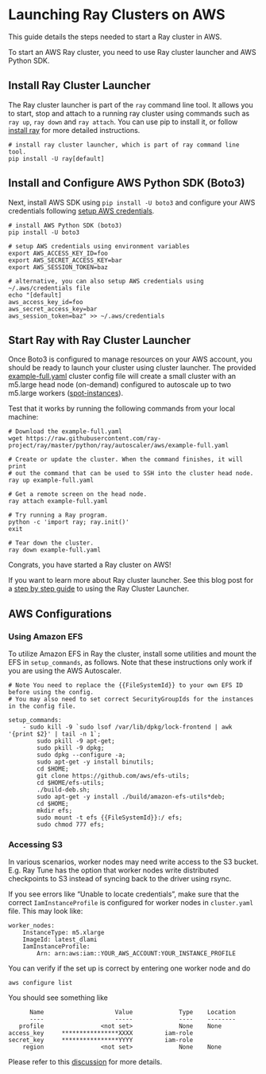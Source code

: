 
# Launching Ray Clusters on AWS

This guide details the steps needed to start a Ray cluster in AWS.

To start an AWS Ray cluster, you need to use Ray cluster launcher and AWS Python SDK.


## Install Ray Cluster Launcher
The Ray cluster launcher is part of the `ray` command line tool. It allows you to start, stop and attach to a running ray cluster using commands such as  `ray up`, `ray down` and `ray attach`. You can use pip to install it, or follow [install ray](https://docs.ray.io/en/latest/ray-overview/installation.html) for more detailed instructions.

```
# install ray cluster launcher, which is part of ray command line tool.
pip install -U ray[default]
```

## Install and Configure AWS Python SDK (Boto3)

Next, install AWS SDK using `pip install -U boto3` and configure your AWS credentials following [setup AWS credentials](https://boto3.amazonaws.com/v1/documentation/api/latest/guide/credentials.html).

```
# install AWS Python SDK (boto3)
pip install -U boto3

# setup AWS credentials using environment variables
export AWS_ACCESS_KEY_ID=foo
export AWS_SECRET_ACCESS_KEY=bar
export AWS_SESSION_TOKEN=baz

# alternative, you can also setup AWS credentials using ~/.aws/credentials file
echo "[default]
aws_access_key_id=foo
aws_secret_access_key=bar
aws_session_token=baz" >> ~/.aws/credentials
```

## Start Ray with Ray Cluster Launcher

Once Boto3 is configured to manage resources on your AWS account, you should be ready to launch your cluster using cluster launcher. The provided [example-full.yaml](https://github.com/ray-project/ray/tree/master/python/ray/autoscaler/aws/example-full.yaml) cluster config file will create a small cluster with an m5.large head node (on-demand) configured to autoscale up to two m5.large workers ([spot-instances](https://aws.amazon.com/ec2/spot/)).

Test that it works by running the following commands from your local machine:

```
# Download the example-full.yaml
wget https://raw.githubusercontent.com/ray-project/ray/master/python/ray/autoscaler/aws/example-full.yaml

# Create or update the cluster. When the command finishes, it will print
# out the command that can be used to SSH into the cluster head node.
ray up example-full.yaml

# Get a remote screen on the head node.
ray attach example-full.yaml

# Try running a Ray program.
python -c 'import ray; ray.init()'
exit

# Tear down the cluster.
ray down example-full.yaml
```

Congrats, you have started a Ray cluster on AWS!


If you want to learn more about Ray cluster launcher. See this blog post for a [step by step guide](https://medium.com/distributed-computing-with-ray/a-step-by-step-guide-to-scaling-your-first-python-application-in-the-cloud-8761fe331ef1) to using the Ray Cluster Launcher.


## AWS Configurations

### Using Amazon EFS

To utilize Amazon EFS in Ray the cluster, install some utilities and mount the EFS in `setup_commands`, as follows. Note that these instructions only work if you are using the AWS Autoscaler.

```
# Note You need to replace the {{FileSystemId}} to your own EFS ID before using the config.
# You may also need to set correct SecurityGroupIds for the instances in the config file.

setup_commands:
    - sudo kill -9 `sudo lsof /var/lib/dpkg/lock-frontend | awk '{print $2}' | tail -n 1`;
        sudo pkill -9 apt-get;
        sudo pkill -9 dpkg;
        sudo dpkg --configure -a;
        sudo apt-get -y install binutils;
        cd $HOME;
        git clone https://github.com/aws/efs-utils;
        cd $HOME/efs-utils;
        ./build-deb.sh;
        sudo apt-get -y install ./build/amazon-efs-utils*deb;
        cd $HOME;
        mkdir efs;
        sudo mount -t efs {{FileSystemId}}:/ efs;
        sudo chmod 777 efs;
```

### Accessing S3

In various scenarios, worker nodes may need write access to the S3 bucket. E.g. Ray Tune has the option that worker nodes write distributed checkpoints to S3 instead of syncing back to the driver using rsync.

If you see errors like “Unable to locate credentials”, make sure that the correct `IamInstanceProfile` is configured for worker nodes in `cluster.yaml` file. This may look like:

```
worker_nodes:
    InstanceType: m5.xlarge
    ImageId: latest_dlami
    IamInstanceProfile:
        Arn: arn:aws:iam::YOUR_AWS_ACCOUNT:YOUR_INSTANCE_PROFILE
```

You can verify if the set up is correct by entering one worker node and do

```
aws configure list
```

You should see something like

```
      Name                    Value             Type    Location
      ----                    -----             ----    --------
   profile                <not set>             None    None
access_key     ****************XXXX         iam-role
secret_key     ****************YYYY         iam-role
    region                <not set>             None    None
```

Please refer to this [discussion](https://github.com/ray-project/ray/issues/9327) for more details.